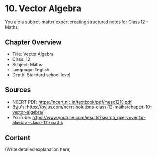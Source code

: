 # 10. Vector Algebra

You are a subject-matter expert creating structured notes for Class 12 - Maths.

## Chapter Overview
- Title: Vector Algebra
- Class: 12
- Subject: Maths
- Language: English
- Depth: Standard school level

## Sources
- NCERT PDF: https://ncert.nic.in/textbook/pdf/mesc1210.pdf
- Byju's: https://byjus.com/ncert-solutions-class-12-maths/chapter-10-vector-algebra/
- YouTube: https://www.youtube.com/results?search_query=vector-algebra+class+12+maths

## Content
(Write detailed explanation here)
